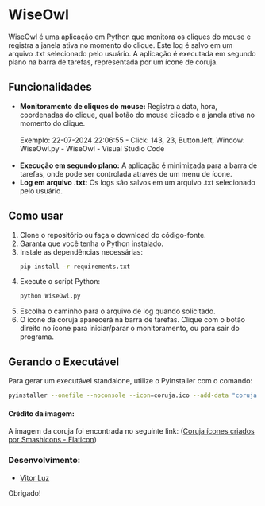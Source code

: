 # WiseOwl

WiseOwl é uma aplicação em Python que monitora os cliques do mouse e registra a janela ativa no momento do clique. Este log é salvo em um arquivo .txt selecionado pelo usuário. A aplicação é executada em segundo plano na barra de tarefas, representada por um ícone de coruja.

## Funcionalidades

- **Monitoramento de cliques do mouse:** Registra a data, hora, coordenadas do clique, qual botão do mouse clicado e a janela ativa no momento do clique. <br><br>Exemplo: 22-07-2024 22:06:55 - Click: 143, 23, Button.left, Window: WiseOwl.py - WiseOwl - Visual Studio Code <br><br>
- **Execução em segundo plano:** A aplicação é minimizada para a barra de tarefas, onde pode ser controlada através de um menu de ícone.
- **Log em arquivo .txt:** Os logs são salvos em um arquivo .txt selecionado pelo usuário.

## Como usar

1. Clone o repositório ou faça o download do código-fonte.
2. Garanta que você tenha o Python instalado.
3. Instale as dependências necessárias:
    ```sh
    pip install -r requirements.txt
    ```
4. Execute o script Python:
    ```sh
    python WiseOwl.py
    ```
5. Escolha o caminho para o arquivo de log quando solicitado.
6. O ícone da coruja aparecerá na barra de tarefas. Clique com o botão direito no ícone para iniciar/parar o monitoramento, ou para sair do programa.

## Gerando o Executável

Para gerar um executável standalone, utilize o PyInstaller com o comando:

```sh
pyinstaller --onefile --noconsole --icon=coruja.ico --add-data "coruja.ico;." WiseOwl.py
```

#### Crédito da imagem:
A imagem da coruja foi encontrada no seguinte link:
(<a href="https://www.flaticon.com/br/icones-gratis/coruja" title="coruja ícones">Coruja ícones criados por Smashicons - Flaticon</a>)

### Desenvolvimento:

- [Vitor Luz](https://github.com/luz-vitor)

Obrigado!
 
